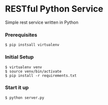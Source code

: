 # RESTful Python Service

Simple rest service written in Python

### Prerequisites

    $ pip instsall virtualenv

### Initial Setup

    $ virtualenv venv
    $ source venv/bin/activate
    $ pip install -r requirements.txt

### Start it up

    $ python server.py

